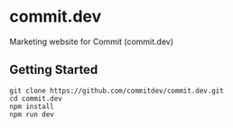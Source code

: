 # commit.dev

Marketing website for Commit (commit.dev)

## Getting Started

```
git clone https://github.com/commitdev/commit.dev.git
cd commit.dev
npm install
npm run dev
```
